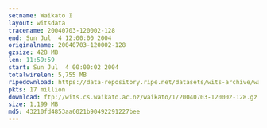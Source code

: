 ```yaml
---
setname: Waikato I
layout: witsdata
tracename: 20040703-120002-128
end: Sun Jul  4 12:00:00 2004
originalname: 20040703-120002-128
gzsize: 428 MB
len: 11:59:59
start: Sun Jul  4 00:00:02 2004
totalwirelen: 5,755 MB
ripedownload: https://data-repository.ripe.net/datasets/wits-archive/waikato/1/20040703-120002-128.gz
pkts: 17 million
download: ftp://wits.cs.waikato.ac.nz/waikato/1/20040703-120002-128.gz
size: 1,199 MB
md5: 43210fd4853aa6021b90492291227bee
---
```

